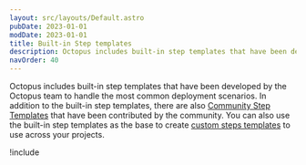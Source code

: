 ```yaml
---
layout: src/layouts/Default.astro
pubDate: 2023-01-01
modDate: 2023-01-01
title: Built-in Step templates
description: Octopus includes built-in step templates that have been developed by the Octopus team to handle common deployment scenarios.
navOrder: 40
---
```


Octopus includes built-in step templates that have been developed by the Octopus team to handle the most common deployment scenarios. In addition to the built-in step templates, there are also [Community Step Templates](/docs/projects/community-step-templates/) that have been contributed by the community. You can also use the built-in step templates as the base to create [custom steps templates](/docs/projects/custom-step-templates) to use across your projects.

!include <add-step-to-process>
